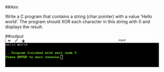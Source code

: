 ##Aim

Write a C program that contains a string (char pointer) with a value ‘Hello world’. The
program should XOR each character in this string with 0 and displays the result.


##output
![output](exp1.png)
